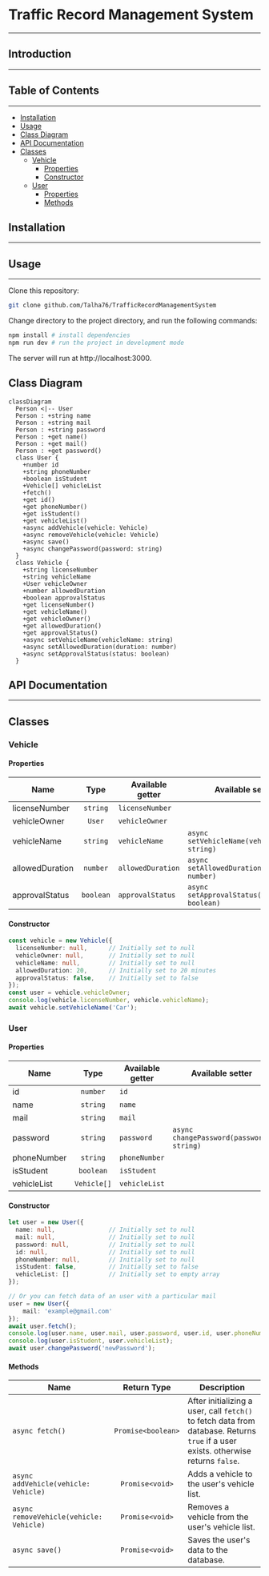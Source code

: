 # Traffic Record Management System <!-- omit in toc -->

***

## Introduction <!-- omit in toc -->

***

[//]: # (TODO: Write introduction)

## Table of Contents <!-- omit in toc -->

***

- [Installation](#installation)
- [Usage](#usage)
- [Class Diagram](#class-diagram)
- [API Documentation](#api-documentation)
- [Classes](#classes)
  - [Vehicle](#vehicle)
    - [Properties](#properties)
    - [Constructor](#constructor)
  - [User](#user)
    - [Properties](#properties-1)
    - [Methods](#methods)

## Installation

***

[//]: # (TODO: Write installation procedure)

## Usage

***

Clone this repository:

```bash
git clone github.com/Talha76/TrafficRecordManagementSystem
```

Change directory to the project directory, and run the following commands:

```bash
npm install # install dependencies
npm run dev # run the project in development mode
```

The server will run at http://localhost:3000.

[//]: # (TODO: Write remaining usage procedure)

## Class Diagram

```mermaid
classDiagram
  Person <|-- User
  Person : +string name
  Person : +string mail
  Person : +string password
  Person : +get name()
  Person : +get mail()
  Person : +get password()
  class User {
    +number id
    +string phoneNumber
    +boolean isStudent
    +Vehicle[] vehicleList
    +fetch()
    +get id()
    +get phoneNumber()
    +get isStudent()
    +get vehicleList()
    +async addVehicle(vehicle: Vehicle)
    +async removeVehicle(vehicle: Vehicle)
    +async save()
    +async changePassword(password: string)
  }
  class Vehicle {
    +string licenseNumber
    +string vehicleName
    +User vehicleOwner
    +number allowedDuration
    +boolean approvalStatus
    +get licenseNumber()
    +get vehicleName()
    +get vehicleOwner()
    +get allowedDuration()
    +get approvalStatus()
    +async setVehicleName(vehicleName: string)
    +async setAllowedDuration(duration: number)
    +async setApprovalStatus(status: boolean)
  }
```

## API Documentation

***

## Classes

### Vehicle

#### Properties

| Name             |    Type    | Available getter     | Available setter                             |
|------------------|:----------:|----------------------|----------------------------------------------|
| licenseNumber    |  `string`  | `licenseNumber`      |                                              |
| vehicleOwner     |   `User`   | `vehicleOwner`       |                                              |
| vehicleName      |  `string`  | `vehicleName`        | `async setVehicleName(vehicleName: string)`  |
| allowedDuration  |  `number`  | `allowedDuration`    | `async setAllowedDuration(duration: number)` |
| approvalStatus   | `boolean`  | `approvalStatus`     | `async setApprovalStatus(status: boolean)`   |

#### Constructor

```typescript
const vehicle = new Vehicle({
  licenseNumber: null,      // Initially set to null
  vehicleOwner: null,       // Initially set to null
  vehicleName: null,        // Initially set to null
  allowedDuration: 20,      // Initially set to 20 minutes
  approvalStatus: false,    // Initially set to false
});
const user = vehicle.vehicleOwner;
console.log(vehicle.licenseNumber, vehicle.vehicleName);
await vehicle.setVehicleName('Car');
```

### User

#### Properties

| Name        |    Type     | Available getter | Available setter                         |
|-------------|:-----------:|------------------|------------------------------------------|
| id          |  `number`   | `id`             |                                          |
| name        |  `string`   | `name`           |                                          |
| mail        |  `string`   | `mail`           |                                          |
| password    |  `string`   | `password`       | `async changePassword(password: string)` |
| phoneNumber |  `string`   | `phoneNumber`    |                                          |
| isStudent   |  `boolean`  | `isStudent`      |                                          |
| vehicleList | `Vehicle[]` | `vehicleList`    |                                          |

#### Constructor

```typescript
let user = new User({
  name: null,               // Initially set to null
  mail: null,               // Initially set to null
  password: null,           // Initially set to null
  id: null,                 // Initially set to null
  phoneNumber: null,        // Initially set to null
  isStudent: false,         // Initially set to false
  vehicleList: []           // Initially set to empty array
});

// Or you can fetch data of an user with a particular mail
user = new User({
    mail: 'example@gmail.com'
});
await user.fetch();
console.log(user.name, user.mail, user.password, user.id, user.phoneNumber);
console.log(user.isStudent, user.vehicleList);
await user.changePassword('newPassword');
```

#### Methods

| Name                                    |    Return Type     | Description                                                                                                                        |
|-----------------------------------------|:------------------:|------------------------------------------------------------------------------------------------------------------------------------|
| `async fetch()`                         | `Promise<boolean>` | After initializing a user, call `fetch()` to fetch data from database. Returns `true` if a user exists. otherwise returns `false`. |
| `async addVehicle(vehicle: Vehicle)`    |  `Promise<void>`   | Adds a vehicle to the user's vehicle list.                                                                                         |
| `async removeVehicle(vehicle: Vehicle)` |  `Promise<void>`   | Removes a vehicle from the user's vehicle list.                                                                                    |
| `async save()`                          |  `Promise<void>`   | Saves the user's data to the database.                                                                                             |
